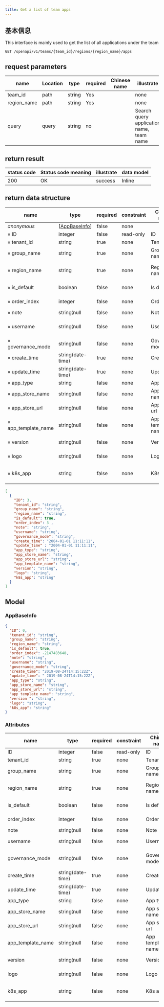```yaml
---
title: Get a list of team apps
---
```


## 基本信息

This interface is mainly used to get the list of all applications under the team

```shell title="请求路径"
GET /openapi/v1/teams/{team_id}/regions/{region_name}/apps
```

## request parameters

| name                             | Location | type   | required | Chinese name | illustrate                               |
| -------------------------------- | -------- | ------ | -------- | ------------ | ---------------------------------------- |
| team_id     | path     | string | Yes      |              | none                                     |
| region_name | path     | string | Yes      |              | none                                     |
| query                            | query    | string | no       |              | Search query application name, team name |

## return result

| status code | Status code meaning | illustrate | data model |
| ----------- | ------------------- | ---------- | ---------- |
| 200         | OK                  | success    | Inline     |

## return data structure

| name                                                          | type                                                                                    | required | constraint | Chinese name      | illustrate                  |
| ------------------------------------------------------------- | --------------------------------------------------------------------------------------- | -------- | ---------- | ----------------- | --------------------------- |
| _anonymous_                                                   | [[AppBaseInfo](#schemaappbaseinfo)] | false    | none       |                   | none                        |
| » ID                                                          | integer                                                                                 | false    | read-only  | ID                | none                        |
| » tenant_id                              | string                                                                                  | true     | none       | Tenant id         | tenant id                   |
| » group_name                             | string                                                                                  | true     | none       | Group name        | group name                  |
| » region_name                            | string                                                                                  | true     | none       | Region name       | Regional center name        |
| » is_default                             | boolean                                                                                 | false    | none       | Is default        | default components          |
| » order_index                            | integer                                                                                 | false    | none       | Order index       | Apply sorting               |
| » note                                                        | string¦null                                                                             | false    | none       | Note              | Remark                      |
| » username                                                    | string¦null                                                                             | false    | none       | Username          | the username of principal   |
| » governance_mode                        | string¦null                                                                             | false    | none       | Governance mode   | governance mode             |
| » create_time                            | string(date-time)                                                    | true     | none       | Create time       | creation time               |
| » update_time                            | string(date-time)                                                    | true     | none       | Update time       | update time                 |
| » app_type                               | string                                                                                  | false    | none       | App type          | App types                   |
| » app_store_name    | string¦null                                                                             | false    | none       | App store name    | app store name              |
| » app_store_url     | string¦null                                                                             | false    | none       | App store url     | App store URL               |
| » app_template_name | string¦null                                                                             | false    | none       | App template name | 应用模板名称                      |
| » version                                                     | string¦null                                                                             | false    | none       | Version           | Helm app version            |
| » logo                                                        | string¦null                                                                             | false    | none       | Logo              | application logo            |
| » k8s_app                                | string                                                                                  | false    | none       | K8s app           | In-cluster application name |

```json title="响应示例"
[
  {
    "ID": 3,
    "tenant_id": "string",
    "group_name": "string",
    "region_name": "string",
    "is_default": true,
    "order_index": 3 ,
    "note": "string",
    "username": "string",
    "governance_mode": "string",
    "create_time": "2004-01-01 11:11:11",
    "update_time" : "2004-01-01 11:11:11",
    "app_type": "string",
    "app_store_name": "string",
    "app_store_url": "string",
    "app_template_name": "string",
    "version": "string",
    "logo": "string",
    "k8s_app": "string"
  }
]
```

## Model

### AppBaseInfo<a id="schemaappbaseinfo"></a>

```json
{
  "ID": 0,
  "tenant_id": "string",
  "group_name": "string",
  "region_name": "string",
  "is_default": true,
  "order_index": -2147483648,
  "note": "string",
  "username": "string",
  "governance_mode": "string",
  "create_time": "2019-08-24T14:15:22Z",
  "update_time": " 2019-08-24T14:15:22Z",
  "app_type": "string",
  "app_store_name": "string",
  "app_store_url": "string",
  "app_template_name": "string",
  "version ": "string",
  "logo": "string",
  "k8s_app": "string"
}
```

### Attributes

| name                                                        | type                                 | required | constraint | Chinese name      | illustrate                   |
| ----------------------------------------------------------- | ------------------------------------ | -------- | ---------- | ----------------- | ---------------------------- |
| ID                                                          | integer                              | false    | read-only  | ID                | none                         |
| tenant_id                              | string                               | true     | none       | Tenant id         | tenant id                    |
| group_name                             | string                               | true     | none       | Group name        | group name                   |
| region_name                            | string                               | true     | none       | Region name       | Regional center name         |
| is_default                             | boolean                              | false    | none       | Is default        | default components           |
| order_index                            | integer                              | false    | none       | Order index       | Apply sorting                |
| note                                                        | string¦null                          | false    | none       | Note              | Remark                       |
| username                                                    | string¦null                          | false    | none       | Username          | application manager          |
| governance_mode                        | string¦null                          | false    | none       | Governance mode   | Application Governance Model |
| create_time                            | string(date-time) | true     | none       | Create time       | creation time                |
| update_time                            | string(date-time) | true     | none       | Update time       | update time                  |
| app_type                               | string                               | false    | none       | App type          | App types                    |
| app_store_name    | string¦null                          | false    | none       | App store name    | app store name               |
| app_store_url     | string¦null                          | false    | none       | App store url     | App store URL                |
| app_template_name | string¦null                          | false    | none       | App template name | Basic Information            |
| version                                                     | string¦null                          | false    | none       | Version           | Helm app version             |
| logo                                                        | string¦null                          | false    | none       | Logo              | application logo             |
| k8s_app                                | string                               | false    | none       | K8s app           | In-cluster application name  |
